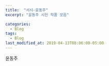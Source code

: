 ```yaml
---
title:  "서시-윤동주"
excerpt: "윤동주 시인 작품 모음"

categories:
  - Blog
tags:
  - Blog
last_modified_at: 2019-04-13T08:06:00-05:00
---
```


윤동주

